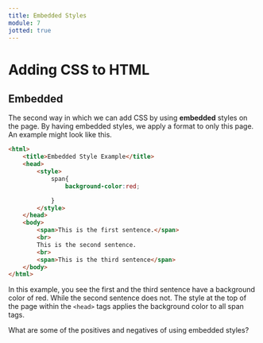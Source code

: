 ```yaml
---
title: Embedded Styles
module: 7
jotted: true
---
```


# Adding CSS to HTML

## Embedded

The second way in which we can add CSS by using **embedded** styles on the page.  By having embedded styles, we apply a format to only this page.  An example might look like this.

```html
<html>
    <title>Embedded Style Example</title>
    <head>
        <style>
            span{
                background-color:red;

            }
        </style>
    </head>
    <body>
        <span>This is the first sentence.</span>
        <br>
        This is the second sentence.
        <br>
        <span>This is the third sentence</span>
    </body>
</html>
```
In this example, you see the first and the third sentence have a background color of red. While the second sentence does not.  The style at the top of the page within the `<head>` tags applies the background color to all span tags.

What are some of the positives and negatives of using embedded styles?

<!-- video -->
